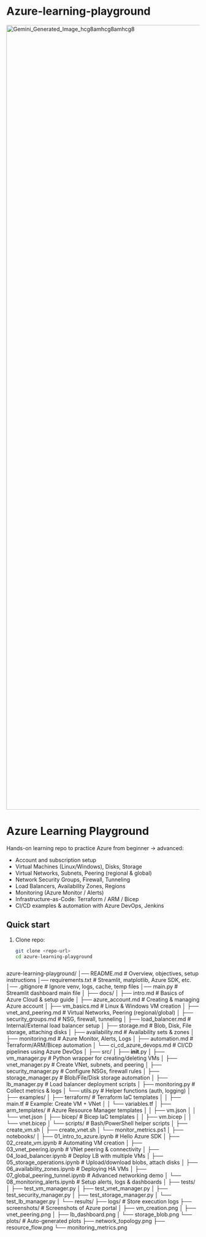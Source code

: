 # Azure-learning-playground
<img width="2048" height="2048" alt="Gemini_Generated_Image_hcg8amhcg8amhcg8" src="https://github.com/user-attachments/assets/4bb322e3-f575-4e1a-97ba-05da4b38d580" />

 

# Azure Learning Playground

Hands-on learning repo to practice Azure from beginner → advanced:
- Account and subscription setup
- Virtual Machines (Linux/Windows), Disks, Storage
- Virtual Networks, Subnets, Peering (regional & global)
- Network Security Groups, Firewall, Tunneling
- Load Balancers, Availability Zones, Regions
- Monitoring (Azure Monitor / Alerts)
- Infrastructure-as-Code: Terraform / ARM / Bicep
- CI/CD examples & automation with Azure DevOps, Jenkins

## Quick start
1. Clone repo:
   ```bash
   git clone <repo-url>
   cd azure-learning-playground



azure-learning-playground/
│── README.md                     # Overview, objectives, setup instructions
│── requirements.txt              # Streamlit, matplotlib, Azure SDK, etc.
│── .gitignore                    # Ignore venv, logs, cache, temp files
│── main.py                       # Streamlit dashboard main file
│
├── docs/
│   ├── intro.md                  # Basics of Azure Cloud & setup guide
│   ├── azure_account.md          # Creating & managing Azure account
│   ├── vm_basics.md              # Linux & Windows VM creation
│   ├── vnet_and_peering.md       # Virtual Networks, Peering (regional/global)
│   ├── security_groups.md        # NSG, firewall, tunneling
│   ├── load_balancer.md          # Internal/External load balancer setup
│   ├── storage.md                # Blob, Disk, File storage, attaching disks
│   ├── availability.md           # Availability sets & zones
│   ├── monitoring.md             # Azure Monitor, Alerts, Logs
│   ├── automation.md             # Terraform/ARM/Bicep automation
│   └── ci_cd_azure_devops.md     # CI/CD pipelines using Azure DevOps
│
├── src/
│   ├── __init__.py
│   ├── vm_manager.py             # Python wrapper for creating/deleting VMs
│   ├── vnet_manager.py           # Create VNet, subnets, and peering
│   ├── security_manager.py       # Configure NSGs, firewall rules
│   ├── storage_manager.py        # Blob/File/Disk storage automation
│   ├── lb_manager.py             # Load balancer deployment scripts
│   ├── monitoring.py             # Collect metrics & logs
│   └── utils.py                  # Helper functions (auth, logging)
│
├── examples/
│   ├── terraform/                # Terraform IaC templates
│   │    ├── main.tf              # Example: Create VM + VNet
│   │    └── variables.tf
│   ├── arm_templates/            # Azure Resource Manager templates
│   │    ├── vm.json
│   │    └── vnet.json
│   ├── bicep/                    # Bicep IaC templates
│   │    ├── vm.bicep
│   │    └── vnet.bicep
│   └── scripts/                  # Bash/PowerShell helper scripts
│        ├── create_vm.sh
│        ├── create_vnet.sh
│        └── monitor_metrics.ps1
│
├── notebooks/
│   ├── 01_intro_to_azure.ipynb          # Hello Azure SDK
│   ├── 02_create_vm.ipynb               # Automating VM creation
│   ├── 03_vnet_peering.ipynb            # VNet peering & connectivity
│   ├── 04_load_balancer.ipynb           # Deploy LB with multiple VMs
│   ├── 05_storage_operations.ipynb      # Upload/download blobs, attach disks
│   ├── 06_availability_zones.ipynb      # Deploying HA VMs
│   ├── 07_global_peering_tunnel.ipynb   # Advanced networking demo
│   └── 08_monitoring_alerts.ipynb       # Setup alerts, logs & dashboards
│
├── tests/
│   ├── test_vm_manager.py
│   ├── test_vnet_manager.py
│   ├── test_security_manager.py
│   ├── test_storage_manager.py
│   └── test_lb_manager.py
│
└── results/
    ├── logs/                     # Store execution logs
    ├── screenshots/              # Screenshots of Azure portal
    │    ├── vm_creation.png
    │    ├── vnet_peering.png
    │    ├── lb_dashboard.png
    │    └── storage_blob.png
    └── plots/                    # Auto-generated plots
         ├── network_topology.png
         ├── resource_flow.png
         └── monitoring_metrics.png

